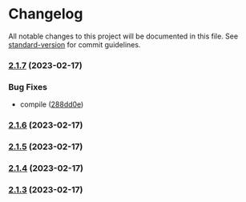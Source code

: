 # Changelog

All notable changes to this project will be documented in this file. See [standard-version](https://github.com/conventional-changelog/standard-version) for commit guidelines.

### [2.1.7](https://github.com/lenis0012/lenisutils/compare/v2.1.6...v2.1.7) (2023-02-17)


### Bug Fixes

* compile ([288dd0e](https://github.com/lenis0012/lenisutils/commit/288dd0e838b7749906a3deb84d99ae4cf00fe8b7))

### [2.1.6](https://github.com/lenis0012/lenisutils/compare/v2.1.5...v2.1.6) (2023-02-17)

### [2.1.5](https://github.com/lenis0012/lenisutils/compare/v2.1.4...v2.1.5) (2023-02-17)

### [2.1.4](https://github.com/lenis0012/lenisutils/compare/v2.1.3...v2.1.4) (2023-02-17)

### [2.1.3](https://github.com/lenis0012/lenisutils/compare/v2.1.2...v2.1.3) (2023-02-17)

